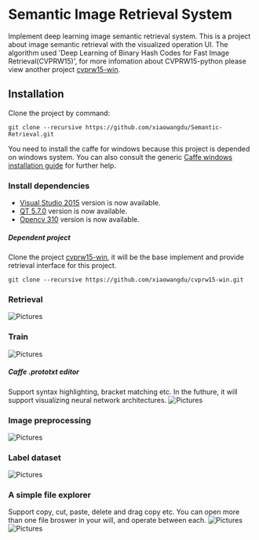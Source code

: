# Semantic Image Retrieval System
Implement deep learning image semantic retrieval system.
This is a project about image semantic retrieval with the visualized operation UI. The algorithm used 'Deep Learning of Binary Hash Codes for Fast Image Retrieval(CVPRW15)', for more infomation about CVPRW15-python please view another project [cvprw15-win](https://github.com/xiaowangdu/cvprw15-win).

## Installation
Clone the project by command:
```
git clone --recursive https://github.com/xiaowangdu/Semantic-Retrieval.git
```

You need to install the caffe for windows because this project is depended on windows system. You can also consult the generic [Caffe windows installation guide](https://github.com/happynear/caffe-windows) for further help.

### Install dependencies
* [Visual Studio 2015](https://github.com/sadeepj/crfasrnn_keras) version is now available. <br/>
* [QT 5.7.0](https://github.com/sadeepj/crfasrnn_keras) version is now available. <br/>
* [Opencv 310](https://github.com/sadeepj/crfasrnn_keras) version is now available. <br/>

##### Dependent project

Clone the project [cvprw15-win](https://github.com/xiaowangdu/cvprw15-win ), it will be the base implement and provide retrieval interface for this project.
```
git clone --recursive https://github.com/xiaowangdu/cvprw15-win.git
```

### Retrieval
![Pictures](retrieval.PNG)

### Train 
![Pictures](train.PNG)
##### Caffe .prototxt editor
Support syntax highlighting, bracket matching etc.
In the futhure, it will support visualizing neural network architectures.
![Pictures](prototxt_editor.PNG)

### Image preprocessing
![Pictures](preprocess.PNG)

### Label dataset
![Pictures](label.PNG)

### A simple file explorer
Support copy, cut, paste, delete and drag copy etc. You can open more than one file broswer in your will, and operate between each.
![Pictures](files.PNG)
![Pictures](files-multiwin.PNG)
